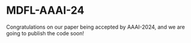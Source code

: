 # MDFL-AAAI-24
Congratulations on our paper being accepted by AAAI-2024, and we are going to publish the code soon!
